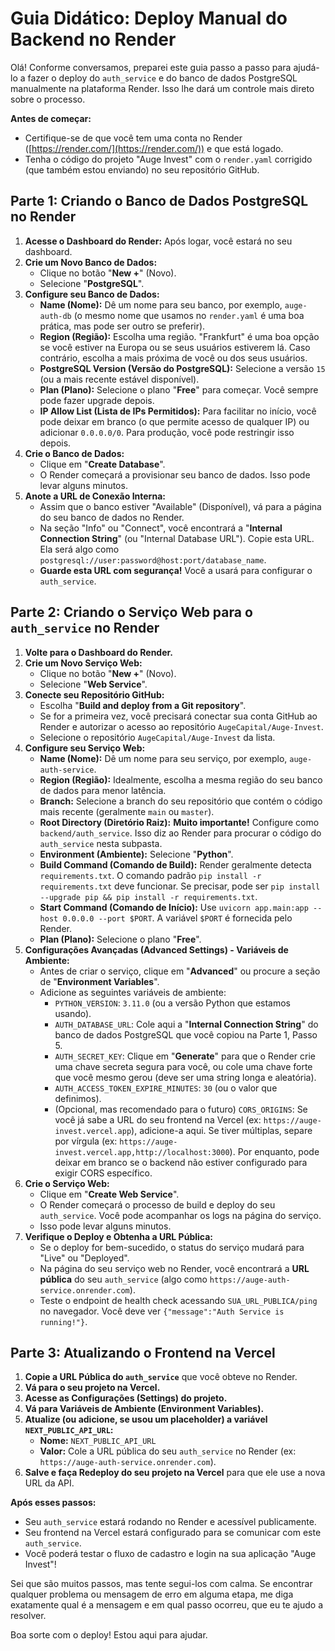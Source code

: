 # Guia Didático: Deploy Manual do Backend no Render

Olá! Conforme conversamos, preparei este guia passo a passo para ajudá-lo a fazer o deploy do `auth_service` e do banco de dados PostgreSQL manualmente na plataforma Render. Isso lhe dará um controle mais direto sobre o processo.

**Antes de começar:**
*   Certifique-se de que você tem uma conta no Render ([https://render.com/](https://render.com/)) e que está logado.
*   Tenha o código do projeto "Auge Invest" com o `render.yaml` corrigido (que também estou enviando) no seu repositório GitHub.

## Parte 1: Criando o Banco de Dados PostgreSQL no Render

1.  **Acesse o Dashboard do Render:** Após logar, você estará no seu dashboard.
2.  **Crie um Novo Banco de Dados:**
    *   Clique no botão "**New +**" (Novo).
    *   Selecione "**PostgreSQL**".
3.  **Configure seu Banco de Dados:**
    *   **Name (Nome):** Dê um nome para seu banco, por exemplo, `auge-auth-db` (o mesmo nome que usamos no `render.yaml` é uma boa prática, mas pode ser outro se preferir).
    *   **Region (Região):** Escolha uma região. "Frankfurt" é uma boa opção se você estiver na Europa ou se seus usuários estiverem lá. Caso contrário, escolha a mais próxima de você ou dos seus usuários.
    *   **PostgreSQL Version (Versão do PostgreSQL):** Selecione a versão `15` (ou a mais recente estável disponível).
    *   **Plan (Plano):** Selecione o plano "**Free**" para começar. Você sempre pode fazer upgrade depois.
    *   **IP Allow List (Lista de IPs Permitidos):** Para facilitar no início, você pode deixar em branco (o que permite acesso de qualquer IP) ou adicionar `0.0.0.0/0`. Para produção, você pode restringir isso depois.
4.  **Crie o Banco de Dados:**
    *   Clique em "**Create Database**".
    *   O Render começará a provisionar seu banco de dados. Isso pode levar alguns minutos.
5.  **Anote a URL de Conexão Interna:**
    *   Assim que o banco estiver "Available" (Disponível), vá para a página do seu banco de dados no Render.
    *   Na seção "Info" ou "Connect", você encontrará a "**Internal Connection String**" (ou "Internal Database URL"). Copie esta URL. Ela será algo como `postgresql://user:password@host:port/database_name`.
    *   **Guarde esta URL com segurança!** Você a usará para configurar o `auth_service`.

## Parte 2: Criando o Serviço Web para o `auth_service` no Render

1.  **Volte para o Dashboard do Render.**
2.  **Crie um Novo Serviço Web:**
    *   Clique no botão "**New +**" (Novo).
    *   Selecione "**Web Service**".
3.  **Conecte seu Repositório GitHub:**
    *   Escolha "**Build and deploy from a Git repository**".
    *   Se for a primeira vez, você precisará conectar sua conta GitHub ao Render e autorizar o acesso ao repositório `AugeCapital/Auge-Invest`.
    *   Selecione o repositório `AugeCapital/Auge-Invest` da lista.
4.  **Configure seu Serviço Web:**
    *   **Name (Nome):** Dê um nome para seu serviço, por exemplo, `auge-auth-service`.
    *   **Region (Região):** Idealmente, escolha a mesma região do seu banco de dados para menor latência.
    *   **Branch:** Selecione a branch do seu repositório que contém o código mais recente (geralmente `main` ou `master`).
    *   **Root Directory (Diretório Raiz):** **Muito importante!** Configure como `backend/auth_service`. Isso diz ao Render para procurar o código do `auth_service` nesta subpasta.
    *   **Environment (Ambiente):** Selecione "**Python**".
    *   **Build Command (Comando de Build):** Render geralmente detecta `requirements.txt`. O comando padrão `pip install -r requirements.txt` deve funcionar. Se precisar, pode ser `pip install --upgrade pip && pip install -r requirements.txt`.
    *   **Start Command (Comando de Início):** Use `uvicorn app.main:app --host 0.0.0.0 --port $PORT`. A variável `$PORT` é fornecida pelo Render.
    *   **Plan (Plano):** Selecione o plano "**Free**".
5.  **Configurações Avançadas (Advanced Settings) - Variáveis de Ambiente:**
    *   Antes de criar o serviço, clique em "**Advanced**" ou procure a seção de "**Environment Variables**".
    *   Adicione as seguintes variáveis de ambiente:
        *   `PYTHON_VERSION`: `3.11.0` (ou a versão Python que estamos usando).
        *   `AUTH_DATABASE_URL`: Cole aqui a "**Internal Connection String**" do banco de dados PostgreSQL que você copiou na Parte 1, Passo 5.
        *   `AUTH_SECRET_KEY`: Clique em "**Generate**" para que o Render crie uma chave secreta segura para você, ou cole uma chave forte que você mesmo gerou (deve ser uma string longa e aleatória).
        *   `AUTH_ACCESS_TOKEN_EXPIRE_MINUTES`: `30` (ou o valor que definimos).
        *   (Opcional, mas recomendado para o futuro) `CORS_ORIGINS`: Se você já sabe a URL do seu frontend na Vercel (ex: `https://auge-invest.vercel.app`), adicione-a aqui. Se tiver múltiplas, separe por vírgula (ex: `https://auge-invest.vercel.app,http://localhost:3000`). Por enquanto, pode deixar em branco se o backend não estiver configurado para exigir CORS específico.
6.  **Crie o Serviço Web:**
    *   Clique em "**Create Web Service**".
    *   O Render começará o processo de build e deploy do seu `auth_service`. Você pode acompanhar os logs na página do serviço.
    *   Isso pode levar alguns minutos.
7.  **Verifique o Deploy e Obtenha a URL Pública:**
    *   Se o deploy for bem-sucedido, o status do serviço mudará para "Live" ou "Deployed".
    *   Na página do seu serviço web no Render, você encontrará a **URL pública** do seu `auth_service` (algo como `https://auge-auth-service.onrender.com`).
    *   Teste o endpoint de health check acessando `SUA_URL_PUBLICA/ping` no navegador. Você deve ver `{"message":"Auth Service is running!"}`.

## Parte 3: Atualizando o Frontend na Vercel

1.  **Copie a URL Pública do `auth_service`** que você obteve no Render.
2.  **Vá para o seu projeto na Vercel.**
3.  **Acesse as Configurações (Settings) do projeto.**
4.  **Vá para Variáveis de Ambiente (Environment Variables).**
5.  **Atualize (ou adicione, se usou um placeholder) a variável `NEXT_PUBLIC_API_URL`:**
    *   **Nome:** `NEXT_PUBLIC_API_URL`
    *   **Valor:** Cole a URL pública do seu `auth_service` no Render (ex: `https://auge-auth-service.onrender.com`).
6.  **Salve e faça Redeploy do seu projeto na Vercel** para que ele use a nova URL da API.

**Após esses passos:**
*   Seu `auth_service` estará rodando no Render e acessível publicamente.
*   Seu frontend na Vercel estará configurado para se comunicar com este `auth_service`.
*   Você poderá testar o fluxo de cadastro e login na sua aplicação "Auge Invest"!

Sei que são muitos passos, mas tente segui-los com calma. Se encontrar qualquer problema ou mensagem de erro em alguma etapa, me diga exatamente qual é a mensagem e em qual passo ocorreu, que eu te ajudo a resolver.

Boa sorte com o deploy! Estou aqui para ajudar.

